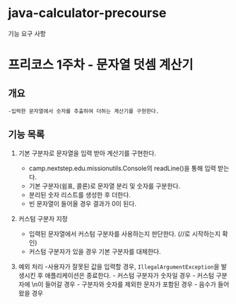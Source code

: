 # java-calculator-precourse

기능 요구 사항

# 프리코스 1주차 - 문자열 덧셈 계산기

## 개요
    -입력한 문자열에서 숫자를 추출하여 더하는 계산기를 구현한다.

## 기능 목록

1. 기본 구분자로 문자열을 입력 받아 계산기를 구현한다.
    - camp.nextstep.edu.missionutils.Console의 readLine()을 통해 입력 받는다.
    - 기본 구분자(쉼표, 콜론)로 문자열 분리 및 숫자를 구분한다.
    - 분리된 숫자 리스트를 생성한 후 더한다.
    - 빈 문자열이 들어올 경우 결과가 0이 된다.

2. 커스텀 구분자 지정
    - 입력된 문자열에서 커스텀 구분자를 사용하는지 판단한다. (//로 시작하는지 확인)
    - 커스텀 구분자가 있을 경우 기본 구분자를 대체한다.


3. 예외 처리 
    -사용자가 잘못된 값을 입력할 경우, `IllegalArgumentException`을 발생시킨 후 애플리케이션은 종료한다.
        - 커스텀 구분자가 숫자일 경우
        - 커스텀 구분자에 \n이 들어갈 경우
        - 구분자와 숫자를 제외한 문자가 포함된 경우
        - 음수가 들어왔을 경우
